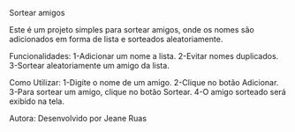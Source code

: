 Sortear amigos

Este é um projeto simples para sortear amigos, onde os nomes são adicionados em forma de lista e sorteados aleatoriamente.

Funcionalidades:
1-Adicionar um nome a lista.
2-Evitar nomes duplicados.
3-Sortear aleatoriamente um amigo da lista.

Como Utilizar:
1-Digite o nome de um amigo.
2-Clique no botão Adicionar.
3-Para sortear um amigo, clique no botão Sortear.
4-O amigo sorteado será exibido na tela.

Autora:
Desenvolvido por Jeane Ruas

